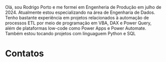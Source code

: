 Olá, sou Rodrigo Porto e me formei em Engenheria de Produção em julho de 2024. Atualmente estou especializando na área de Engenharia de Dados. Tenho bastante experiência em projetos relacionados à automação de processos ETL por meio de programação em VBA, DAX e Power Query, além de plataformas low-code como Power Apps e Power Automate. Também estou tocando projetos com linguaguem Python e SQL

# Contatos

